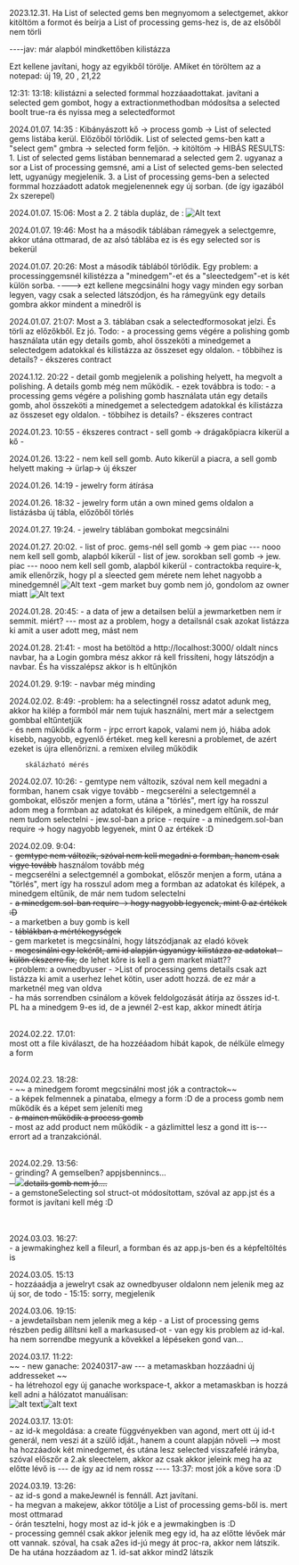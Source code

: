 
2023.12.31.
Ha List of selected gems ben megnyomom a selectgemet, akkor kitöltöm a formot és beírja a List of processing gems-hez is, de az elsőből nem törli

----jav: már alapból mindkettőben kilistázza

Ezt kellene javítani, hogy az egyikből törölje. 
AMiket én töröltem az a notepad: új 19, 20 , 21,22

12:31: 13:18:
kilistázni a selected formmal hozzáaadottakat. 
javítani a selected gem gombot, hogy a extractionmethodban módosítsa a selected boolt true-ra és nyissa meg a selectedformot

2024.01.07. 14:35 :
Kibányászott kő -> process gomb -> List of selected gems listába kerül. Előzőből törlődik.
List of selected gems-ben katt a "select gem" gmbra -> selected form feljön. -> kitöltöm -> HIBÁS RESULTS:
                    1. List of selected gems listában bennemarad a selected gem
                    2. ugyanaz a sor a List of processing gemsné, ami a List of selected gems-ben selected lett, ugyanúgy megjelenik.
                    3. a List of processing gems-ben a selected formmal hozzáadott adatok megjelenennek egy új sorban. (de így igazából 2x szerepel)


2024.01.07. 15:06:
    Most a 2. 2 tábla dupláz, de :
    ![Alt text](image.png)


2024.01.07. 19:46:
    Most ha a második táblában rámegyek a selectgemre, akkor utána ottmarad, de az alsó táblába ez is és egy selected sor is bekerül


2024.01.07. 20:26:
    Most a második táblából törlődik. Egy problem:
        a processinggemsnél kilistézza a "minedgem"-et és a "sleectedgem"-et is két külön sorba.
        ----> ezt kellene megcsinálni hogy vagy minden egy sorban legyen, vagy csak a selected látszódjon, és ha rámegyünk egy details gombra akkor mindent a minedről is 

        
2024.01.07. 21:07:
    Most a 3. táblában csak a selectedformosokat jelzi. És törli az előzőkből. Ez jó.
    Todo:
        - a processing gems végére a polishing gomb használata után egy details gomb, ahol összeköti a minedgemet a selectedgem adatokkal és kilistázza az összeset egy oldalon.
        - többihez is details?
        - ékszeres contract

2024.1.12. 20:22
        - detail gomb megjelenik a polishing helyett, ha megvolt a polishing. A details gomb még nem működik.
        - ezek továbbra is todo:
              - a processing gems végére a polishing gomb használata után egy details gomb, ahol összeköti a minedgemet a selectedgem adatokkal és kilistázza az összeset egy oldalon.
                - többihez is details?
                - ékszeres contract


2024.01.23. 10:55
        - ékszeres contract
        - sell gomb -> drágakőpiacra kikerül a kő
        - 

2024.01.26. 13:22
        - nem kell sell gomb. Auto kikerül a piacra, a sell gomb helyett making -> ürlap-> új ékszer

2024.01.26. 14:19
        - jewelry form átírása

2024.01.26. 18:32
        - jewelry form után a own mined gems oldalon a listázásba új tábla, előzőből törlés


2024.01.27. 19:24.
        - jewelry táblában gombokat megcsinálni

2024.01.27. 20:02.
        - list of proc. gems-nél sell gomb -> gem piac --- nooo nem kell sell gomb, alapból kikerül
        - list of jew. sorokban sell gomb -> jew. piac --- nooo nem kell sell gomb, alapból kikerül
        - contractokba require-k, amik ellenőrzik, hogy pl a sleected gem mérete nem lehet nagyobb a minedgemnél
        ![Alt text](image-1.png)
        -gem market buy gomb nem jó, gondolom az owner miatt
        ![Alt text](image-2.png)

2024.01.28. 20:45:
        - a data of jew a detailsen belül a jewmarketben nem ír semmit. miért?
        --- most az a problem, hogy a detailsnál csak azokat listázza ki amit a user adott meg, mást nem


2024.01.28. 21:41:
        - most ha betöltöd a http://localhost:3000/ oldalt nincs navbar, ha a Login gombra mész akkor rá kell frissíteni, hogy 
                látszódjn a navbar. És ha visszalépsz akkor is h eltűnjkön

2024.01.29. 9:19:
        - navbar még minding

2024.02.02. 8:49:
        -problem: ha a selectingnél rossz adatot adunk meg, akkor ha kilép a formból már nem tujuk használni, mert már a selectgem gombbal eltűntetjük  
        - és nem működik a form - jrpc errort kapok, valami nem jó, hiába adok kisebb, nagyobb, egyenlő értéket. meg kell keresni a problemet, de azért ezeket is újra ellenőrizni. a remixen elvileg működik

        skálázható mérés

2024.02.07. 10:26:
        - gemtype nem változik, szóval nem kell megadni a formban, hanem csak vigye tovább
        - megcserélni a selectgemnél a gombokat, előszőr menjen a form, utána a "törlés", mert így ha rosszul adom meg a formban az adatokat és kilépek, a minedgem eltűnik, de már nem tudom selectelni
        - jew.sol-ban a price - require
        - a minedgem.sol-ban require -> hogy nagyobb legyenek, mint 0 az értékek :D

2024.02.09. 9:04:<br>
        - ~~gemtype nem változik, szóval nem kell megadni a formban, hanem csak vigye tovább~~ használom tovább még <br>
        - megcserélni a selectgemnél a gombokat, előszőr menjen a form, utána a "törlés", mert így ha rosszul adom meg a formban az adatokat és kilépek, a minedgem eltűnik, de már nem tudom selectelni<br>
        - ~~a minedgem.sol-ban require -> hogy nagyobb legyenek, mint 0 az értékek :D~~<br>
        - a marketben a buy gomb is kell<br>
        - ~~táblákban a mértékegységek~~<br>
        - gem marketet is megcsinálni, hogy látszódjanak az eladó kövek<br>
        - ~~megcsinálni egy lekérőt, ami id alapján úgyanúgy kilistázza az adatokat - külön ékszerre fix,~~ de lehet kőre is kell a gem market miatt??<br>
        - problem: a ownedbyuser - >List of processing gems details csak azt listázza ki amit a userhez lehet kötin, user adott hozzá. de ez már a marketnél meg van oldva<br>
        - ha más sorrendben csinálom a kövek feldolgozását átírja az összes id-t. PL ha a minedgem 9-es id, de a jewnél 2-est kap, akkor minedt átírja<br><br>

2024.02.22. 17.01:<br>
        most ott a file kiválaszt, de ha hozzéáadom hibát kapok, de nélküle elmegy a form<br><br>

2024.02.23. 18:28:<br>
        - ~~ a minedgem foromt megcsinálni most jók a contractok~~<br>
        - a képek felmennek a pinataba, elmegy a form :D de a process gomb nem működik és a képet sem jeleníti meg<br>
        - ~~a mainen működik a process gomb~~ <br>
        - most az add product nem működik - a gázlimittel lesz a gond itt is--- errort ad a tranzakciónál.<br><br>

2024.02.29. 13:56:<br>
        - grinding? A gemselben? appjsbennincs...<br>
        ~~- ![ ](image-3.png)details gomb nem jó....<br>~~
        - a gemstoneSelecting sol struct-ot módosítottam, szóval az app.jst és a formot is javítani kell még :D<br><br><br>

2024.03.03. 16:27:<br>
        - a jewmakinghez kell a fileurl, a formban és az app.js-ben és a képfeltöltés is

2024.03.05. 15:13<br>
        - hozzáaádja a jewelryt csak az ownedbyuser oldalonn nem jelenik meg az új sor, de todo
        - 15:15: sorry, megjelenik

2024.03.06. 19:15:<br>
        - a jewdetailsban nem jelenik meg a kép
        - a List of processing gems részben pedig állítsni kell a markasused-ot
        - van egy kis problem az id-kal. ha nem sorrendbe megyunk a kövekkel a lépéseken gond van...

2024.03.17. 11:22: <br>
       ~~ - new ganache: 20240317-aw --- a metamaskban hozzáadni új addresseket ~~<br>
       - ha létrehozol egy új ganache workspace-t, akkor a metamaskban is hozzá kell adni a hálózatot manuálisan:<br>
       ![alt text](image-5.png)![alt text](image-6.png)<br>
       
2024.03.17. 13:01:<br>
        - az id-k megoldása: a create függvényekben van  agond, mert ott új id-t generál, nem veszi át a szülő idját., hanem a count alapján növeli
        --> most ha hozzáadok két minedgemet, és utána lesz selected visszafelé irányba, szóval előszőr a 2.ak sleectelem, akkor az csak akkor jeleink meg ha az előtte lévő is --- de így az id nem  rossz ---- 13:37: most jók a köve sora :D

 2024.03.19. 13:26: <br>
        - az id-s gond a makeJewnél is fennáll. Azt javítani. <br>
        - ha megvan a makejew, akkor tötölje a List of processing gems-ből is. mert most ottmarad<br>
        - órán tesztelni, hogy most az id-k jók e a jewmakingben is :D<br>
        - processing gemnél csak akkor jelenik meg egy id, ha az előtte lévőek már ott vannak. szóval, ha csak  a2es id-jú megy át proc-ra, akkor nem látszik. De ha utána hozzáadom az 1. id-sat akkor mind2 látszik